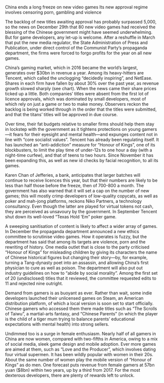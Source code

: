 China ends a long freeze on new video games
Its new approval regime involves censoring porn, gambling and violence

The backlog of new titles awaiting approval has probably surpassed 5,000, so the news on December 29th that 80 new video games had received the blessing of the Chinese government might have seemed underwhelming. But for game developers, any let-up is welcome. After a reshuffle in March that put the new media regulator, the State Administration of Press and Publication, under direct control of the Communist Party’s propaganda department, the firms were forced to forgo profits for the year on all new games.

China’s gaming market, which in 2016 became the world’s largest, generates over $30bn in revenue a year. Among its heavy-hitters are Tencent, which called the unclogging “decidedly inspiring”, and NetEase. Shares in each firm have fallen by about 30% over the past year, as revenue growth slowed sharply (see chart). When the news came their share prices ticked up a little. Both companies’ titles were absent from the first lot of licence approvals, which was dominated by small developers, most of which rely on just a game or two to make money. Observers reckon the backlog is being worked through in the order that the titles were submitted, and that the titans’ titles will be approved in due course.

Over time, their fat budgets relative to smaller firms should help them stay in lockstep with the government as it tightens protections on young gamers—it fears for their eyesight and mental health—and expunges content not in line with “core socialist values”. Tencent has already been regulating itself. It has launched an “anti-addiction” measure for “Honour of Kings”, one of its blockbusters, to limit the play time of under-12s to one hour a day (with a night-time curfew), and that of teens to two hours. Since November it has been expanding this, as well as new id checks by facial recognition, to all its games.

Karen Chan of Jefferies, a bank, anticipates that larger batches will continue to receive licences this year, but that their numbers are likely to be less than half those before the freeze, then of 700-800 a month. The government has also warned that it will set a cap on the number of new games; this will mostly crimp developers of low-quality copycats, as well as poker and mah-jong platforms, reckons Niko Partners, a technology consultancy. Even though the latter are played for virtual tokens not cash, they are perceived as unsavoury by the government. In September Tencent shut down its well-loved “Texas Hold ’Em” poker game.

A sweeping sanitisation of content is likely to affect a wider array of games. In December the propaganda department announced a new ethics committee to scrutinise video games. How it operates is fuzzy, but the department has said that among its targets are violence, porn and the rewriting of history. One media outlet that is close to the party criticised “Honour of Kings” for misleading children by giving its characters the name of Chinese historical figures but changing their story—by, for example, turning a Tang-dynasty poet into an assassin, and allowing China’s first physician to cure as well as poison. The department will also put out industry guidelines on how to “abide by social morality”. Among the first set of 20 (undisclosed) titles that it reviewed, the committee requested edits to 11 and rejected nine outright.

Demand from gamers is as buoyant as ever. Rather than wait, some indie developers launched their unlicensed games on Steam, an American distribution platform, of which a local version is soon set to start officially. Chinese gamers who accessed them there made titles such as “The Scrolls of Taiwu”, a martial-arts fantasy, and “Chinese Parents” (in which the player is the child of a tiger mum trying to balance parents’ educational expectations with mental health) into strong sellers.

Undimmed too is a surge in female enthusiasm. Nearly half of all gamers in China are now women, compared with two-fifths in America, owing to a mix of social media, sleek game design and mobile adoption. Ever more games are aimed at them, such as “Love and the Producer”, which involves dating four virtual supermen. It has been wildly popular with women in their 20s. About the same number of women play the mobile version of “Honour of Kings” as do men. One forecast puts revenue from female gamers at 57bn yuan ($8bn) within two years, up by a third from 2017. For the most dexterous developers, there are plenty of rewards left to unlock.
